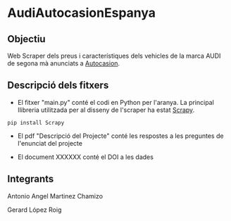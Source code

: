 # AudiAutocasionEspanya

## Objectiu

Web Scraper dels preus i característiques dels vehicles de la marca AUDI de segona mà anunciats a [Autocasion](https://www.autocasion.com/coches-segunda-mano/audi-ocasion). 

## Descripció dels fitxers

- El fitxer "main.py" conté el codi en Python per l'aranya. La principal llibreria utilitzada per al disseny de l'scraper ha estat [Scrapy](https://scrapy.org/). 

```
pip install Scrapy
```

- El pdf "Descripció del Projecte" conté les respostes a les preguntes de l'enunciat del projecte

- El document XXXXXX conté el DOI a les dades

## Integrants

Antonio Angel Martinez Chamizo

Gerard López Roig
